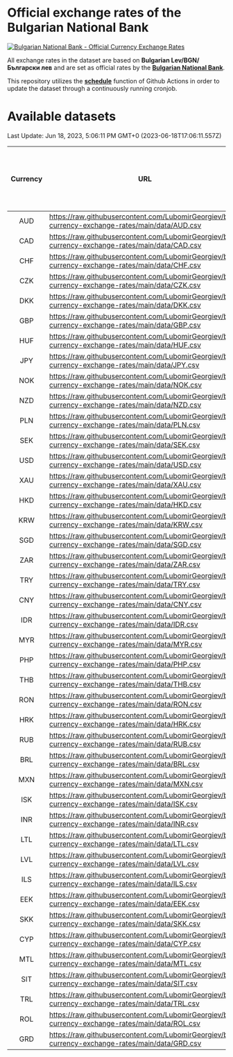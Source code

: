 # Official exchange rates of the Bulgarian National Bank

[![Bulgarian National Bank - Official Currency Exchange Rates](https://github.com/LubomirGeorgiev/bnb-currency-exchange-rates/actions/workflows/update-rates.yml/badge.svg?branch=main)](https://github.com/LubomirGeorgiev/bnb-currency-exchange-rates/actions/workflows/update-rates.yml)

All exchange rates in the dataset are based on **Bulgarian Lev/BGN/Български лев** and are set as official rates by the [**Bulgarian National Bank**](https://www.bnb.bg/Statistics/StExternalSector/StExchangeRates/StERForeignCurrencies/index.htm?toLang=_EN).

This repository utilizes the [**schedule**](https://docs.github.com/en/actions/reference/events-that-trigger-workflows) function of Github Actions in order to update the dataset through a continuously running cronjob.

# Available datasets

<!-- START LINKS (DO NOT EVER FU*ING DELETE THIS COMMENT FOR THE LOVE OF YOUR LIFE!!! IF YOU ARE CURIOS HOW IT WORKS, YOU CAN HAVE A LOOK AT ./src/updateReadme.ts) -->

Last Update: Jun 18, 2023, 5:06:11 PM GMT+0 (2023-06-18T17:06:11.557Z)

| Currency | URL                                                                                             | Number of records | Number of missing days that were filled in |
| :------: | ----------------------------------------------------------------------------------------------- | :---------------: | :----------------------------------------: |
|   AUD    | https://raw.githubusercontent.com/LubomirGeorgiev/bnb-currency-exchange-rates/main/data/AUD.csv |       8520        |                    2628                    |
|   CAD    | https://raw.githubusercontent.com/LubomirGeorgiev/bnb-currency-exchange-rates/main/data/CAD.csv |       8520        |                    2628                    |
|   CHF    | https://raw.githubusercontent.com/LubomirGeorgiev/bnb-currency-exchange-rates/main/data/CHF.csv |       8520        |                    2628                    |
|   CZK    | https://raw.githubusercontent.com/LubomirGeorgiev/bnb-currency-exchange-rates/main/data/CZK.csv |       8520        |                    2628                    |
|   DKK    | https://raw.githubusercontent.com/LubomirGeorgiev/bnb-currency-exchange-rates/main/data/DKK.csv |       8520        |                    2628                    |
|   GBP    | https://raw.githubusercontent.com/LubomirGeorgiev/bnb-currency-exchange-rates/main/data/GBP.csv |       8520        |                    2628                    |
|   HUF    | https://raw.githubusercontent.com/LubomirGeorgiev/bnb-currency-exchange-rates/main/data/HUF.csv |       8520        |                    2628                    |
|   JPY    | https://raw.githubusercontent.com/LubomirGeorgiev/bnb-currency-exchange-rates/main/data/JPY.csv |       8520        |                    2628                    |
|   NOK    | https://raw.githubusercontent.com/LubomirGeorgiev/bnb-currency-exchange-rates/main/data/NOK.csv |       8520        |                    2628                    |
|   NZD    | https://raw.githubusercontent.com/LubomirGeorgiev/bnb-currency-exchange-rates/main/data/NZD.csv |       8520        |                    2628                    |
|   PLN    | https://raw.githubusercontent.com/LubomirGeorgiev/bnb-currency-exchange-rates/main/data/PLN.csv |       8520        |                    2628                    |
|   SEK    | https://raw.githubusercontent.com/LubomirGeorgiev/bnb-currency-exchange-rates/main/data/SEK.csv |       8520        |                    2628                    |
|   USD    | https://raw.githubusercontent.com/LubomirGeorgiev/bnb-currency-exchange-rates/main/data/USD.csv |       8520        |                    2628                    |
|   XAU    | https://raw.githubusercontent.com/LubomirGeorgiev/bnb-currency-exchange-rates/main/data/XAU.csv |       8520        |                    2630                    |
|   HKD    | https://raw.githubusercontent.com/LubomirGeorgiev/bnb-currency-exchange-rates/main/data/HKD.csv |       8220        |                    2539                    |
|   KRW    | https://raw.githubusercontent.com/LubomirGeorgiev/bnb-currency-exchange-rates/main/data/KRW.csv |       8220        |                    2539                    |
|   SGD    | https://raw.githubusercontent.com/LubomirGeorgiev/bnb-currency-exchange-rates/main/data/SGD.csv |       8220        |                    2539                    |
|   ZAR    | https://raw.githubusercontent.com/LubomirGeorgiev/bnb-currency-exchange-rates/main/data/ZAR.csv |       8220        |                    2539                    |
|   TRY    | https://raw.githubusercontent.com/LubomirGeorgiev/bnb-currency-exchange-rates/main/data/TRY.csv |       6700        |                    2067                    |
|   CNY    | https://raw.githubusercontent.com/LubomirGeorgiev/bnb-currency-exchange-rates/main/data/CNY.csv |       6582        |                    2033                    |
|   IDR    | https://raw.githubusercontent.com/LubomirGeorgiev/bnb-currency-exchange-rates/main/data/IDR.csv |       6582        |                    2033                    |
|   MYR    | https://raw.githubusercontent.com/LubomirGeorgiev/bnb-currency-exchange-rates/main/data/MYR.csv |       6582        |                    2033                    |
|   PHP    | https://raw.githubusercontent.com/LubomirGeorgiev/bnb-currency-exchange-rates/main/data/PHP.csv |       6582        |                    2033                    |
|   THB    | https://raw.githubusercontent.com/LubomirGeorgiev/bnb-currency-exchange-rates/main/data/THB.csv |       6582        |                    2033                    |
|   RON    | https://raw.githubusercontent.com/LubomirGeorgiev/bnb-currency-exchange-rates/main/data/RON.csv |       6523        |                    2015                    |
|   HRK    | https://raw.githubusercontent.com/LubomirGeorgiev/bnb-currency-exchange-rates/main/data/HRK.csv |       6414        |                    1978                    |
|   RUB    | https://raw.githubusercontent.com/LubomirGeorgiev/bnb-currency-exchange-rates/main/data/RUB.csv |       6110        |                    1881                    |
|   BRL    | https://raw.githubusercontent.com/LubomirGeorgiev/bnb-currency-exchange-rates/main/data/BRL.csv |       5614        |                    1738                    |
|   MXN    | https://raw.githubusercontent.com/LubomirGeorgiev/bnb-currency-exchange-rates/main/data/MXN.csv |       5614        |                    1738                    |
|   ISK    | https://raw.githubusercontent.com/LubomirGeorgiev/bnb-currency-exchange-rates/main/data/ISK.csv |       5522        |                    1708                    |
|   INR    | https://raw.githubusercontent.com/LubomirGeorgiev/bnb-currency-exchange-rates/main/data/INR.csv |       5256        |                    1633                    |
|   LTL    | https://raw.githubusercontent.com/LubomirGeorgiev/bnb-currency-exchange-rates/main/data/LTL.csv |       5140        |                    1569                    |
|   LVL    | https://raw.githubusercontent.com/LubomirGeorgiev/bnb-currency-exchange-rates/main/data/LVL.csv |       4777        |                    1457                    |
|   ILS    | https://raw.githubusercontent.com/LubomirGeorgiev/bnb-currency-exchange-rates/main/data/ILS.csv |       4530        |                    1412                    |
|   EEK    | https://raw.githubusercontent.com/LubomirGeorgiev/bnb-currency-exchange-rates/main/data/EEK.csv |       3987        |                    1213                    |
|   SKK    | https://raw.githubusercontent.com/LubomirGeorgiev/bnb-currency-exchange-rates/main/data/SKK.csv |       2964        |                    906                     |
|   CYP    | https://raw.githubusercontent.com/LubomirGeorgiev/bnb-currency-exchange-rates/main/data/CYP.csv |       2902        |                    886                     |
|   MTL    | https://raw.githubusercontent.com/LubomirGeorgiev/bnb-currency-exchange-rates/main/data/MTL.csv |       2602        |                    797                     |
|   SIT    | https://raw.githubusercontent.com/LubomirGeorgiev/bnb-currency-exchange-rates/main/data/SIT.csv |       2544        |                    780                     |
|   TRL    | https://raw.githubusercontent.com/LubomirGeorgiev/bnb-currency-exchange-rates/main/data/TRL.csv |       1818        |                    559                     |
|   ROL    | https://raw.githubusercontent.com/LubomirGeorgiev/bnb-currency-exchange-rates/main/data/ROL.csv |       1697        |                    524                     |
|   GRD    | https://raw.githubusercontent.com/LubomirGeorgiev/bnb-currency-exchange-rates/main/data/GRD.csv |        359        |                    107                     |

<!-- END LINKS (DO NOT EVER FU*ING DELETE THIS COMMENT FOR THE LOVE OF YOUR LIFE!!! IF YOU ARE CURIOS HOW IT WORKS, YOU CAN HAVE A LOOK AT ./src/updateReadme.ts) -->
